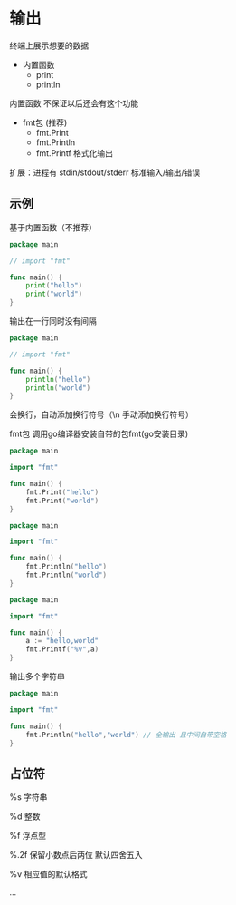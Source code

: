 # 输出
终端上展示想要的数据
* 内置函数
  * print
  * println

内置函数 不保证以后还会有这个功能

* fmt包 (推荐)
  * fmt.Print
  * fmt.Println
  * fmt.Printf 格式化输出
  
扩展：进程有 stdin/stdout/stderr 标准输入/输出/错误

## 示例
基于内置函数（不推荐）
```go
package main

// import "fmt"

func main() {
    print("hello")
    print("world")
}
```
输出在一行同时没有间隔
```go
package main

// import "fmt"

func main() {
    println("hello")
    println("world")
}
```
会换行，自动添加换行符号（\n 手动添加换行符号）

fmt包
调用go编译器安装自带的包fmt(go安装目录)
```go
package main

import "fmt"

func main() {
    fmt.Print("hello")
    fmt.Print("world")
}
```
```go
package main

import "fmt"

func main() {
    fmt.Println("hello")
    fmt.Println("world")
}
```
```go
package main

import "fmt"

func main() {
    a := "hello,world"
    fmt.Printf("%v",a)
}
```
输出多个字符串
```go
package main

import "fmt"

func main() {
    fmt.Println("hello","world") // 全输出 且中间自带空格
}
```
## 占位符
%s  字符串

%d  整数

%f  浮点型

%.2f  保留小数点后两位 默认四舍五入

%v  相应值的默认格式

...
